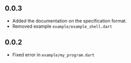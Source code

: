 ## 0.0.3

- Added the documentation on the specification format.
- Removed example `example/example_shell.dart`

## 0.0.2

- Fixed error in `example/my_program.dart`

